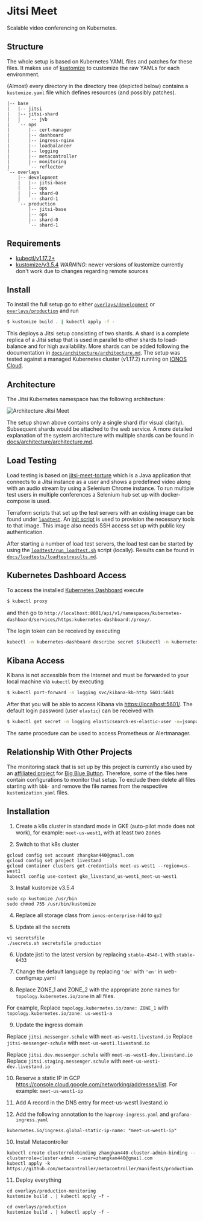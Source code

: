 # Jitsi Meet

Scalable video conferencing on Kubernetes.

## Structure

The whole setup is based on Kubernetes YAML files and patches for these files.
It makes use of [kustomize](https://github.com/kubernetes-sigs/kustomize) to customize the raw YAMLs for each environment.

(Almost) every directory in the directory tree (depicted below) contains a `kustomize.yaml` file which defines resources (and possibly patches).

```
|-- base
|   |-- jitsi
|   |-- jitsi-shard
|   |   `-- jvb
|   `-- ops
|       |-- cert-manager
|       |-- dashboard
|       |-- ingress-nginx
|       |-- loadbalancer
|       |-- logging
|       |-- metacontroller
|       |-- monitoring
|       `-- reflector
`-- overlays
    |-- development
    |   |-- jitsi-base
    |   |-- ops
    |   |-- shard-0
    |   `-- shard-1
    `-- production
        |-- jitsi-base
        |-- ops
        |-- shard-0
        `-- shard-1
```

## Requirements

- [kubectl/v1.17.2+](https://kubernetes.io/docs/tasks/tools/install-kubectl/)
- [kustomize/v3.5.4](https://github.com/kubernetes-sigs/kustomize/releases/tag/kustomize%2Fv3.5.4)
  _WARNING_: newer versions of kustomize currently don't work due to changes regarding remote sources

## Install

To install the full setup go to either [`overlays/development`](overlays/development) or
[`overlays/production`](overlays/production) and run

```bash
$ kustomize build . | kubectl apply -f -
```
This deploys a Jitsi setup consisting of two shards. A shard is a complete replica of a Jitsi setup that is used in
parallel to other shards to load-balance and for high availability. More shards can be added following the documentation
in [`docs/architecture/architecture.md`](docs/architecture/architecture.md). The setup was tested against a managed
Kubernetes cluster (v1.17.2) running on [IONOS Cloud](https://dcd.ionos.com/).

## Architecture

The Jitsi Kubernetes namespace has the following architecture:

![Architecture Jitsi Meet](docs/architecture/build/jitsi_meet_one_shard.png)

The setup shown above contains only a single shard (for visual clarity). Subsequent shards would be attached to the web
service. A more detailed explanation of the system architecture with multiple shards can be found in [docs/architecture/architecture.md](docs/architecture/architecture.md).

## Load Testing

Load testing is based on [jitsi-meet-torture](https://github.com/jitsi/jitsi-meet-torture) which is a Java application
that connects to a Jitsi instance as a user and shows a predefined video along with an audio stream by using a Selenium
Chrome instance. To run multiple test users in multiple conferences a Selenium hub set up with docker-compose is used.

Terraform scripts that set up the test servers with an existing image can be found under [`loadtest`](loadtest).
An [init script](loadtest/init.sh) is used to provision the necessary tools to that image. This image also needs SSH
access set up with public key authentication.

After starting a number of load test servers, the load test can be started by using the [`loadtest/run_loadtest.sh`](loadtest/run_loadtest.sh)
script (locally). Results can be found in [`docs/loadtests/loadtestresults.md`](docs/loadtests/loadtestresults.md).

## Kubernetes Dashboard Access

To access the installed [Kubernetes Dashboard](https://github.com/kubernetes/dashboard) execute
```bash
$ kubectl proxy
```
and then go to `http://localhost:8001/api/v1/namespaces/kubernetes-dashboard/services/https:kubernetes-dashboard:/proxy/`.

The login token can be received by executing
```bash
kubectl -n kubernetes-dashboard describe secret $(kubectl -n kubernetes-dashboard get secret | grep admin-user | awk '{print $1}')
```

## Kibana Access

Kibana is not accessible from the Internet and must be forwarded to your local machine via `kubectl` by executing
```bash
$ kubectl port-forward -n logging svc/kibana-kb-http 5601:5601
```
After that you will be able to access Kibana via [https://localhost:5601/](https://localhost:5601/).
The default login password (user `elastic`) can be received with
```bash
$ kubectl get secret -n logging elasticsearch-es-elastic-user -o=jsonpath='{.data.elastic}' | base64 --decode; echo
```

The same procedure can be used to access Prometheus or Alertmanager.

## Relationship With Other Projects

The monitoring stack that is set up by this project is currently also used by an [affiliated project](https://github.com/schul-cloud/bbb-deployment)
for [Big Blue Button](https://bigbluebutton.org/). Therefore, some of the files here contain configurations to monitor
that setup. To exclude them delete all files starting with `bbb-` and remove the file names from the respective
`kustomization.yaml` files.


## Installation

1. Create a k8s cluster in standard mode in GKE (auto-pilot mode does not work), for example: `meet-us-west1`, with at least two zones

2. Switch to that k8s cluster
```
gcloud config set account zhangkan440@gmail.com
gcloud config set project livestand
gcloud container clusters get-credentials meet-us-west1 --region=us-west1
kubectl config use-context gke_livestand_us-west1_meet-us-west1
```

3. Install kustomize v3.5.4
```
sudo cp kustomize /usr/bin
sudo chmod 755 /usr/bin/kustomize
```

4. Replace all storage class from `ionos-enterprise-hdd` to `gp2`

5. Update all the secrets
```
vi secretsfile
./secrets.sh secretsfile production
```

6. Update jisti to the latest version by replacing `stable-4548-1` with `stable-6433`

7. Change the default language by replacing `'de'` with `'en'` in web-configmap.yaml

8. Replace ZONE_1 and ZONE_2 with the appropriate zone names for `topology.kubernetes.io/zone` in all files.

For example, Replace `topology.kubernetes.io/zone: ZONE_1` with `topology.kubernetes.io/zone: us-west1-a`


9. Update the ingress domain

Replace `jitsi.messenger.schule` with `meet-us-west1.livestand.io`
Replace `jitsi-messenger-schule` with `meet-us-west1.livestand.io`

Replace `jitsi.dev.messenger.schule` with `meet-us-west1-dev.livestand.io`
Replace `jitsi.staging.messenger.schule` with `meet-us-west1-dev.livestand.io`


10. Reserve a static IP in GCP https://console.cloud.google.com/networking/addresses/list. For example: `meet-us-west1-ip`

11. Add A record in the DNS entry for meet-us-west1.livestand.io

12. Add the following annotation to the `haproxy-ingress.yaml` and `grafana-ingress.yaml`
```
kubernetes.io/ingress.global-static-ip-name: "meet-us-west1-ip"
```

10. Install Metacontroller
```
kubectl create clusterrolebinding zhangkan440-cluster-admin-binding --clusterrole=cluster-admin --user=zhangkan440@gmail.com
kubectl apply -k https://github.com/metacontroller/metacontroller/manifests/production
```

11. Deploy everything
```
cd overlays/production-monitoring
kustomize build . | kubectl apply -f -

cd overlays/production
kustomize build . | kubectl apply -f -

```